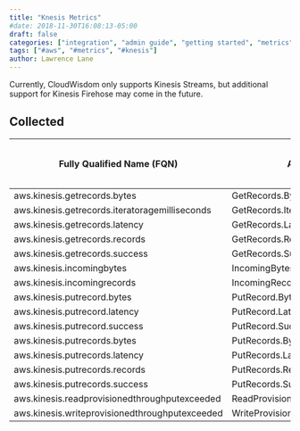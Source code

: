 ```yaml
---
title: "Knesis Metrics"
#date: 2018-11-30T16:08:13-05:00
draft: false
categories: ["integration", "admin guide", "getting started", "metrics"]
tags: ["#aws", "#metrics", "#knesis"]
author: Lawrence Lane
---
```

Currently, CloudWisdom only supports Kinesis Streams, but additional support for Kinesis Firehose may come in the future.

## Collected
| Fully Qualified Name (FQN)                     | AWS Metric                         | Statistic | Units | Sparse Data Strategy (SDS) | BASE | CORR |
|------------------------------------------------|------------------------------------|-----------|-------|----------------------------|------|------|
| aws.kinesis.getrecords.bytes                   | GetRecords.Bytes                   | average   | bytes | zero                       | yes  | yes  |
| aws.kinesis.getrecords.iteratoragemilliseconds | GetRecords.IteratorAgeMilliseconds | average   | ms    | zero                       | yes  | no   |
| aws.kinesis.getrecords.latency                 | GetRecords.Latency                 | average   | ms    | zero                       | yes  | yes  |
| aws.kinesis.getrecords.records                 | GetRecords.Records                 | sum       | ops   | zero                       | yes  | yes  |
| aws.kinesis.getrecords.success                 | GetRecords.Success                 | sum       | ops   | zero                       | yes  | yes  |
| aws.kinesis.incomingbytes                      | IncomingBytes                      | sum       | bytes | zero                       | yes  | yes  |
| aws.kinesis.incomingrecords                    | IncomingRecords                    | sum       | ops   | zero                       | yes  | yes  |
| aws.kinesis.putrecord.bytes                    | PutRecord.Bytes                    | sum       | bytes | zero                       | yes  | yes  |
| aws.kinesis.putrecord.latency                  | PutRecord.Latency                  | average   | ms    | zero                       | yes  | yes  |
| aws.kinesis.putrecord.success                  | PutRecord.Success                  | sum       | ops   | zero                       | yes  | yes  |
| aws.kinesis.putrecords.bytes                   | PutRecords.Bytes                   | sum       | bytes | zero                       | yes  | yes  |
| aws.kinesis.putrecords.latency                 | PutRecords.Latency                 | average   | ms    | zero                       | yes  | yes  |
| aws.kinesis.putrecords.records                 | PutRecords.Records                 | sum       | ops   | zero                       | yes  | yes  |
| aws.kinesis.putrecords.success                 | PutRecords.Success                 | sum       | ops   | zero                       | yes  | yes  |
| aws.kinesis.readprovisionedthroughputexceeded  | ReadProvisionedThroughputExceeded  | sum       | ops   | zero                       | no   | no   |
| aws.kinesis.writeprovisionedthroughputexceeded | WriteProvisionedThroughputExceeded | sum       | ops   | zero                       | no   | no   |
